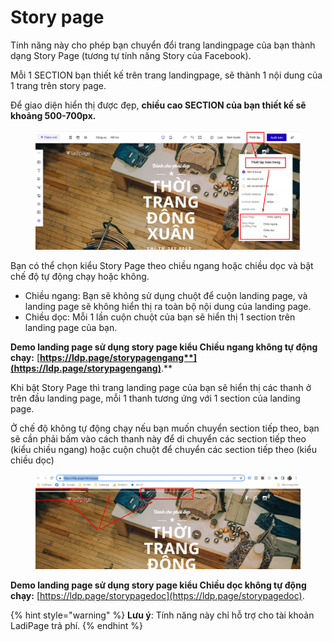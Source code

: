 # Story page

Tính năng này cho phép bạn chuyển đổi trang landingpage của bạn thành dạng Story Page (tương tự tính năng Story của Facebook).

Mỗi 1 SECTION bạn thiết kế trên trang landingpage, sẽ thành 1 nội dung của 1 trang trên story page.

Để giao diện hiển thị được đẹp, **chiều cao SECTION của bạn thiết kế sẽ khoảng 500-700px.**

<figure><img src="../../.gitbook/assets/story.png" alt=""><figcaption></figcaption></figure>

Bạn có thể chọn kiểu Story Page theo chiều ngang hoặc chiều dọc và bật chế độ tự động chạy hoặc không.

* Chiều ngang: Bạn sẽ không sử dụng chuột để cuộn landing page, và landing page sẽ không hiển thị ra toàn bộ nội dung của landing page.
* Chiều dọc: Mỗi 1 lần cuộn chuột của bạn sẽ hiển thị 1 section trên landing page của bạn.

**Demo landing page sử dụng story page kiểu Chiều ngang không tự động chạy:** [**https://ldp.page/storypagengang**](https://ldp.page/storypagengang)**.**

Khi bật Story Page thì trang landing page của bạn sẽ hiển thị các thanh ở trên đầu landing page, mỗi 1 thanh tương ứng với 1 section của landing page.

Ở chế độ không tự động chạy nếu bạn muốn chuyển section tiếp theo, bạn sẽ cần phải bấm vào cách thanh này để di chuyển các section tiếp theo (kiểu chiều ngang) hoặc cuộn chuột để chuyển các section tiếp theo (kiểu chiều dọc)

<figure><img src="../../.gitbook/assets/story2.png" alt=""><figcaption></figcaption></figure>

**Demo landing page sử dụng story page kiểu Chiều dọc không tự động chạy:** [https://ldp.page/storypagedoc](https://ldp.page/storypagedoc).

{% hint style="warning" %}
**Lưu ý**: Tính năng này chỉ hỗ trợ cho tài khoản LadiPage trả phí.
{% endhint %}
